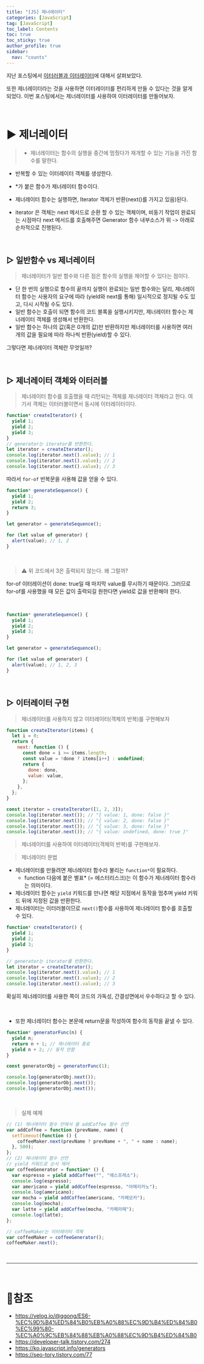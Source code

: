 ```yaml
---
title: "[JS] 제너레이터"
categories: [JavaScript]
tag: [JavaScript]
toc_label: Contents
toc: true
toc_sticky: true
author_profile: true
sidebar:
  nav: "counts"
---
```


지난 포스팅에서 [이터러블과 이터레이터](https://velog.io/@sieunpark/JS-%EC%9D%B4%ED%84%B0%EB%9F%AC%EB%B8%94%EA%B3%BC-%EC%9D%B4%ED%84%B0%EB%A0%88%EC%9D%B4%ED%84%B0)에 대해서 살펴보았다.

또한 제너레이터라는 것을 사용하면 이터레이터를 편리하게 만들 수 있다는 것을 알게 되었다.
이번 포스팅에서는 제너레이터를 사용하여 이터레이터를 만들어보자.

<br>

# ▶ 제너레이터

> - 제너레이터는 함수의 실행을 중간에 멈췄다가 재개할 수 있는 기능을 가진 함수를 말한다.

- 반복할 수 있는 이터레이터 객체를 생성한다.

- \*가 붙은 함수가 제너레이터 함수이다.
- 제너레이터 함수는 실행하면, Iterator 객체가 반환(next()를 가지고 있음)된다.
- iterator 은 객체는 next 메서드로 순환 할 수 있는 객체이며, 비동기 작업이 완료되는 시점마다 next 메서드를 호출해주면 Generator 함수 내부소스가 위 -> 아래로 순차적으로 진행된다.

<br>

## ▷ 일반함수 vs 제너레이터

> 제너레이터가 일반 함수와 다른 점은 함수의 실행을 제어할 수 있다는 점이다.

- 단 한 번의 실행으로 함수의 끝까지 실행이 완료되는 일반 함수와는 달리, 제너레이터 함수는 사용자의 요구에 따라 (yield와 next를 통해) 일시적으로 정지될 수도 있고, 다시 시작될 수도 있다.
- 일반 함수는 호출이 되면 함수의 코드 블록을 실행시키지만, 제너레이터 함수는 제너레이터 객체를 생성해서 반환한다.
- 일반 함수는 하나의 값(혹은 0개의 값)만 반환하지만 제너레이터를 사용하면 여러 개의 값을 필요에 따라 하나씩 반환(yield)할 수 있다.

그렇다면 제너레이터 객체란 무엇일까?

<br>

## ▷ 제너레이터 객체와 이터러블

> 제너레이터 함수를 호출했을 때 리턴되는 객체를 제너레이터 객체라고 한다.
> 여기서 객체는 이터러블이면서 동시에 이터레이터이다.

```jsx
function* createIterator() {
  yield 1;
  yield 2;
  yield 3;
}
// generator는 iterator를 반환한다.
let iterator = createIterator();
console.log(iterator.next().value); // 1
console.log(iterator.next().value); // 2
console.log(iterator.next().value); // 3
```

따라서 `for-of` 반복문을 사용해 값을 얻을 수 있다.

```jsx
function* generateSequence() {
  yield 1;
  yield 2;
  return 3;
}

let generator = generateSequence();

for (let value of generator) {
  alert(value); // 1, 2
}
```

<br>

> ⚠️ 위 코드에서 3은 출력되지 않는다. 왜 그럴까?

for-of 이터레이션이 done: true일 때 마지막 value를 무시하기 때문이다. 그러므로 for-of를 사용했을 때 모든 값이 출력되길 원한다면 yield로 값을 반환해야 한다.

<br>

```jsx
function* generateSequence() {
  yield 1;
  yield 2;
  yield 3;
}

let generator = generateSequence();

for (let value of generator) {
  alert(value); // 1, 2, 3
}
```

<br>

## ▷ 이터레이터 구현

> 제너레이터를 사용하지 않고 이터레이터(객체의 반복)를 구현해보자

```jsx
function createIterator(items) {
  let i = 0;
  return {
    next: function () {
      const done = i >= items.length;
      const value = !done ? items[i++] : undefined;
      return {
        done: done,
        value: value,
      };
    },
  };
}

const iterator = createIterator([1, 2, 3]);
console.log(iterator.next()); // "{ value: 1, done: false }"
console.log(iterator.next()); // "{ value: 2, done: false }"
console.log(iterator.next()); // "{ value: 3, done: false }"
console.log(iterator.next()); // "{ value: undefined, done: true }"
```

> 제너레이터를 사용하여 이터레이터(객체의 반복)를 구현해보자.

> 제너레이터 문법

- 제너레이터를 만들려면 제너레이터 함수라 불리는 `function*`이 필요하다.
  - function 다음에 붙은 별표\* (= 에스터리스크)는 이 함수가 제너레이터 함수라는 의미이다.
- 제너레이터 함수는 `yield` 키워드를 만나면 해당 지점에서 동작을 멈추며 yield 키워드 뒤에 지정된 값을 반환한다.
- 제너레이터는 이터러블이므로 `next()`함수를 사용하여 제너레이터 함수를 호출할 수 있다.

```jsx
function* createIterator() {
  yield 1;
  yield 2;
  yield 3;
}

// generator는 iterator를 반환한다.
let iterator = createIterator();
console.log(iterator.next().value); // 1
console.log(iterator.next().value); // 2
console.log(iterator.next().value); // 3
```

확실히 제너레이터를 사용한 쪽이 코드의 가독성, 간결성면에서 우수하다고 할 수 있다.

<br>

- 또한 제너레이터 함수는 본문에 return문을 작성하여 함수의 동작을 끝낼 수 있다.

```jsx
function* generatorFunc(n) {
  yield n;
  return n + 1; // 제너레이터 종료
  yield n + 2; // 동작 안함
}

const generatorObj = generatorFunc(1);

console.log(generatorObj.next());
console.log(generatorObj.next());
console.log(generatorObj.next());
```

<br>

> 실제 예제

```jsx
// (1) 제너레이터 함수 안에서 쓸 addCoffee 함수 선언
var addCoffee = function (prevName, name) {
  setTimeout(function () {
    coffeeMaker.next(prevName ? prevName + ", " + name : name);
  }, 500);
};
// (2) 제너레이터 함수 선언
// yield 키워드로 순서 제어
var coffeeGenerator = function* () {
  var espresso = yield addCoffee("", "에스프레소");
  console.log(espresso);
  var americano = yield addCoffee(espresso, "아메리카노");
  console.log(americano);
  var mocha = yield addCoffee(americano, "카페모카");
  console.log(mocha);
  var latte = yield addCoffee(mocha, "카페라떼");
  console.log(latte);
};

// coffeeMaker는 이터레이터 객체
var coffeeMaker = coffeeGenerator();
coffeeMaker.next();
```

<br>

---

<br>

# 📎참조

- https://velog.io/@ggong/ES6-%EC%9D%B4%ED%84%B0%EB%A0%88%EC%9D%B4%ED%84%B0%EC%99%80-%EC%A0%9C%EB%84%88%EB%A0%88%EC%9D%B4%ED%84%B0
- https://developer-talk.tistory.com/274
- https://ko.javascript.info/generators
- https://seo-tory.tistory.com/77
